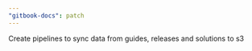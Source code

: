 ```yaml
---
"gitbook-docs": patch
---
```


Create pipelines to sync data from guides, releases and solutions to s3
